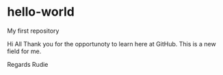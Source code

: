 # hello-world
My first repository

Hi All
Thank you for the opportunoty to learn here at GitHub.
This is a new field for me.

Regards
Rudie

